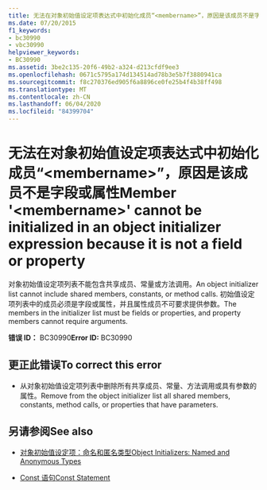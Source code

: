 ```yaml
---
title: 无法在对象初始值设定项表达式中初始化成员“<membername>”，原因是该成员不是字段或属性
ms.date: 07/20/2015
f1_keywords:
- bc30990
- vbc30990
helpviewer_keywords:
- BC30990
ms.assetid: 3be2c135-20f6-49b2-a324-d213cfdf9ee3
ms.openlocfilehash: 0671c5795a174d134514ad78b3e5b7f3880941ca
ms.sourcegitcommit: f8c270376ed905f6a8896ce0fe25b4f4b38ff498
ms.translationtype: MT
ms.contentlocale: zh-CN
ms.lasthandoff: 06/04/2020
ms.locfileid: "84399704"
---
```

# <a name="member-membername-cannot-be-initialized-in-an-object-initializer-expression-because-it-is-not-a-field-or-property"></a><span data-ttu-id="bcf3d-102">无法在对象初始值设定项表达式中初始化成员“\<membername>”，原因是该成员不是字段或属性</span><span class="sxs-lookup"><span data-stu-id="bcf3d-102">Member '\<membername>' cannot be initialized in an object initializer expression because it is not a field or property</span></span>
<span data-ttu-id="bcf3d-103">对象初始值设定项列表不能包含共享成员、常量或方法调用。</span><span class="sxs-lookup"><span data-stu-id="bcf3d-103">An object initializer list cannot include shared members, constants, or method calls.</span></span> <span data-ttu-id="bcf3d-104">初始值设定项列表中的成员必须是字段或属性，并且属性成员不可要求提供参数。</span><span class="sxs-lookup"><span data-stu-id="bcf3d-104">The members in the initializer list must be fields or properties, and property members cannot require arguments.</span></span>  
  
 <span data-ttu-id="bcf3d-105">**错误 ID：** BC30990</span><span class="sxs-lookup"><span data-stu-id="bcf3d-105">**Error ID:** BC30990</span></span>  
  
## <a name="to-correct-this-error"></a><span data-ttu-id="bcf3d-106">更正此错误</span><span class="sxs-lookup"><span data-stu-id="bcf3d-106">To correct this error</span></span>  
  
- <span data-ttu-id="bcf3d-107">从对象初始值设定项列表中删除所有共享成员、常量、方法调用或具有参数的属性。</span><span class="sxs-lookup"><span data-stu-id="bcf3d-107">Remove from the object initializer list all shared members, constants, method calls, or properties that have parameters.</span></span>  
  
## <a name="see-also"></a><span data-ttu-id="bcf3d-108">另请参阅</span><span class="sxs-lookup"><span data-stu-id="bcf3d-108">See also</span></span>

- [<span data-ttu-id="bcf3d-109">对象初始值设定项：命名和匿名类型</span><span class="sxs-lookup"><span data-stu-id="bcf3d-109">Object Initializers: Named and Anonymous Types</span></span>](../programming-guide/language-features/objects-and-classes/object-initializers-named-and-anonymous-types.md)

- [<span data-ttu-id="bcf3d-110">Const 语句</span><span class="sxs-lookup"><span data-stu-id="bcf3d-110">Const Statement</span></span>](../language-reference/statements/const-statement.md)
